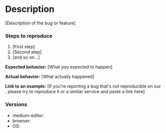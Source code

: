 # Description

[Description of the bug or feature]

### Steps to reproduce

1. [First step]
2. [Second step]
3. [and so on...]

**Expected behavior:** [What you expected to happen]

**Actual behavior:** [What actually happened]

**Link to an example:** [If you're reporting a bug that's not reproducible on our , please try to reproduce it or a similar service and paste a link here]

### Versions

- medium-editor:
- browser:
- OS:
